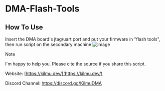 # DMA-Flash-Tools
## How To Use
Insert the DMA board's jtag/uart port and put your firmware in "flash tools", then run script on the secondary machine
![image](https://github.com/kilmu1337/DMA-Flash-Tools/assets/155318836/dc46de01-4af4-45e2-9826-746bbf851658)


> [!NOTE]
>
> I'm happy to help you. Please cite the source if you share this script.

Website: [https://kilmu.dev/](https://kilmu.dev/)

Discord Channel: https://discord.gg/KilmuDMA








